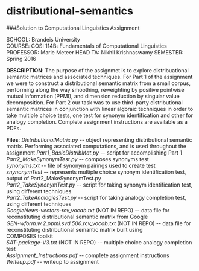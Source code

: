 # distributional-semantics
###Solution to Computational Linguistics Assignment

SCHOOL: Brandeis University  
COURSE: COSI 114B: Fundamentals of Computational Linguistics  
PROFESSOR: Marie Meteer
HEAD TA: Nikhil Krishnaswamy
SEMESTER: Spring 2016

**DESCRIPTION**: The purpose of the assignmet is to explore distribuational semantic matrices and associated techniques. For Part 1 of the assignment we were to construct a distributional semantic matrix from a small corpus, performing along the way smoothing, reweighting by positive pointwise mutual information (PPMI), and dimension reduction by singular value decomposition. For Part 2 our task was to use third-party distributional semantic matrices in conjunction with linear algbraic techniques in order to take multiple choice tests, one test for synonym identification and other for analogy completion. Complete assignment instructions are available as a PDFs.

**Files**:
*DistributionalMatrix.py* -- object representing distributional semantic matrix. Performing associated computations, and is used                         throughout the assignment
*Part1_BasicDistribMat.py* -- script for accomplishing Part 1  
*Part2_MakeSynonymTest.py* -- composes synonyms test  
*synonyms.txt* -- file of synonym pairings used to create test  
*snynonymTest* -- represents multiple choice synonym identification test, output of Part2_MakeSynonymTest.py  
*Part2_TakeSynonymTest.py* -- script for taking synonym identification test, using different techniques  
*Part2_TakeAnalogiesTest.py* -- script for taking analogy completion test, using different techniques  
*GoogleNews-vectors-rcv_vocab.txt* (NOT IN REPO) -- data file for reconstituting distributional semantic matrix from Google  
*GEN-wform.w.2.ppmi.svd.500.rcv_vocab.txt* (NOT IN REPO) -- data file for reconstituting distributional semantic matrix built using  
                                                            COMPOSES toolkit  
*SAT-package-V3.txt* (NOT IN REPO) -- multiple choice analogy completion test  
*Assignment_Instructions.pdf* -- complete assignment instructions
*Writeup.pdf* -- writeup to assignment 
